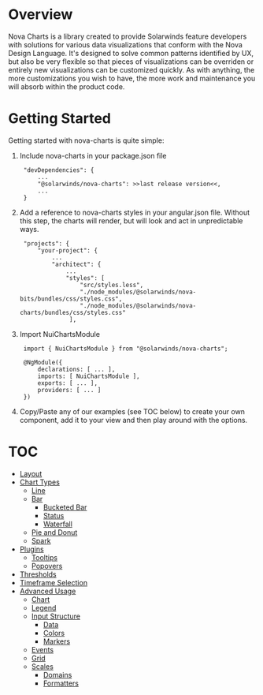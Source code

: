 # Overview

Nova Charts is a library created to provide Solarwinds feature developers with solutions for various data visualizations that conform with the Nova Design Language. It's designed to solve common patterns identified by UX, but also be very flexible so that pieces of visualizations can be overriden or entirely new visualizations can be customized quickly. As with anything, the more customizations you wish to have, the more work and maintenance you will absorb within the product code.

# Getting Started

Getting started with nova-charts is quite simple:

1. Include nova-charts in your package.json file

        "devDependencies": {
            ...
            "@solarwinds/nova-charts": >>last release version<<,
            ...
        }


2. Add a reference to nova-charts styles in your angular.json file. Without this step, the charts will render, but will look and act in unpredictable ways.

        "projects": {
            "your-project": {
                ...
                "architect": {
                    ...
                    "styles": [
                        "src/styles.less",
                        "./node_modules/@solarwinds/nova-bits/bundles/css/styles.css",
                        "./node_modules/@solarwinds/nova-charts/bundles/css/styles.css"
                     ],



3. Import NuiChartsModule

        import { NuiChartsModule } from "@solarwinds/nova-charts";

        @NgModule({
            declarations: [ ... ],
            imports: [ NuiChartsModule ],
            exports: [ ... ],
            providers: [ ... ]
        })

4. Copy/Paste any of our examples (see TOC below) to create your own component, add it to your view and then play around with the options.



# TOC

- [Layout](./additional-documentation/layout.html)
- [Chart Types](./additional-documentation/chart-types.html)
    - [Line](./additional-documentation/chart-types/line.html)
    - [Bar](./additional-documentation/chart-types/bar.html)
        - [Bucketed Bar](./additional-documentation/chart-types/bar/bucketed-bar.html)
        - [Status](./additional-documentation/chart-types/bar/status.html)
        - [Waterfall](./additional-documentation/chart-types/bar/waterfall.html)
    - [Pie and Donut](./additional-documentation/chart-types/pie-and-donut.html)
    - [Spark](./additional-documentation/chart-types/spark.html)
- [Plugins](./additional-documentation/plugins.html)
    - [Tooltips](./additional-documentation/plugins/tooltips.html)
    - [Popovers](./additional-documentation/plugins/popovers.html)
- [Thresholds](./additional-documentation/thresholds.html)
- [Timeframe Selection](./additional-documentation/timeframe-selection.html)
- [Advanced Usage](./additional-documentation/advanced-usage.html)
    - [Chart](./additional-documentation/advanced-usage/chart.html)
    - [Legend](./additional-documentation/advanced-usage/legend.html)
    - [Input Structure](./additional-documentation/advanced-usage/input-structure.html)
        - [Data](./additional-documentation/advanced-usage/input-structure/data.html)
        - [Colors](./additional-documentation/advanced-usage/input-structure/colors.html)
        - [Markers](./additional-documentation/advanced-usage/input-structure/markers.html)
    - [Events](./additional-documentation/advanced-usage/events.html)
    - [Grid](./additional-documentation/advanced-usage/grid.html)
    - [Scales](./additional-documentation/advanced-usage/scales.html)
        - [Domains](./additional-documentation/advanced-usage/scales/domains.html)
        - [Formatters](./additional-documentation/advanced-usage/scales/formatters.html)
